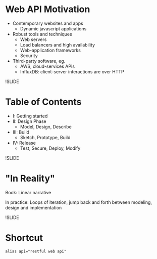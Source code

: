 # Web API Motivation

- Contemporary websites and apps
  - Dynamic javascript applications
- Robust tools and techniques
  - Web servers
  - Load balancers and high availability
  - Web-application frameworks
  - Security
- Third-party software, eg.
  - AWS, cloud-services APIs
  - InfluxDB: client-server interactions are over HTTP

!SLIDE

# Table of Contents

- I: Getting started
- II: Design Phase
  - Model, Design, Describe
- III: Build
  - Sketch, Prototype, Build
- IV: Release
  - Test, Secure, Deploy, Modify

!SLIDE

# "In Reality"

Book: Linear narrative

In practice: Loops of iteration, jump back and forth between modeling, design and implementation

!SLIDE

# Shortcut

`alias api="restful web api"`
